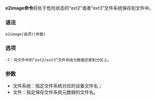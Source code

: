**e2image命令**将处于危险状态的“ext2”或者“ext3”文件系统保存到文件中。

### 语法  

```
e2image(选项)(参数)
```

### 选项  

```
-l：将文件中的“ext2/ext3”文件系统元数据还原到分区上。
```

### 参数  

*   文件系统：指定文件系统对应的设备文件名；
*   文件：指定保存文件系统元数据的文件名。